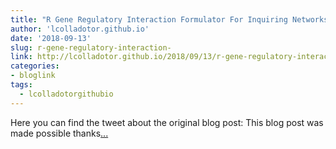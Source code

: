 ```yaml
---
title: "R Gene Regulatory Interaction Formulator For Inquiring Networks"
author: 'lcolladotor.github.io'
date: '2018-09-13'
slug: r-gene-regulatory-interaction-
link: http://lcolladotor.github.io/2018/09/13/r-gene-regulatory-interaction-formulator-for-inquiring-networks/
categories:
- bloglink
tags:
  - lcolladotorgithubio
---
```


Here you can find the tweet about the original blog post: This blog post was made possible thanks[... <i class="fas fa-external-link-alt"></i>](http://lcolladotor.github.io/2018/09/13/r-gene-regulatory-interaction-formulator-for-inquiring-networks/)

